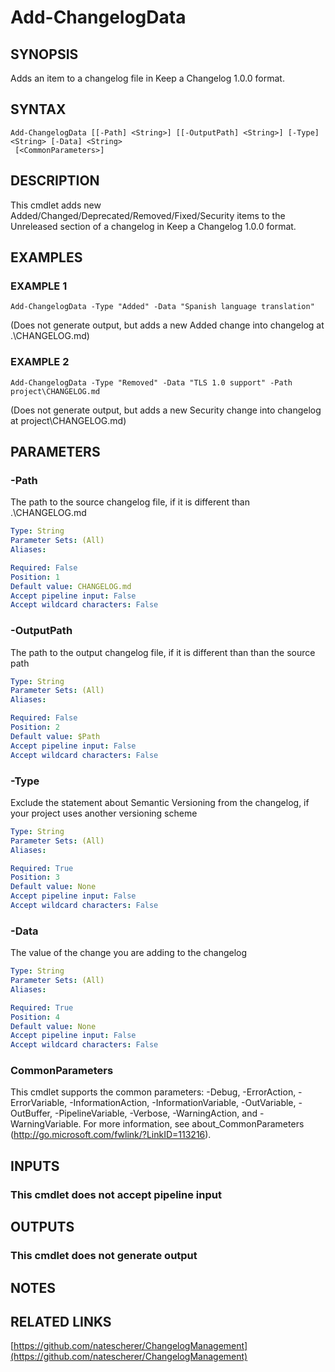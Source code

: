 # Add-ChangelogData

## SYNOPSIS
Adds an item to a changelog file in Keep a Changelog 1.0.0 format.

## SYNTAX

```
Add-ChangelogData [[-Path] <String>] [[-OutputPath] <String>] [-Type] <String> [-Data] <String>
 [<CommonParameters>]
```

## DESCRIPTION
This cmdlet adds new Added/Changed/Deprecated/Removed/Fixed/Security items to the Unreleased section of a
changelog in Keep a Changelog 1.0.0 format.

## EXAMPLES

### EXAMPLE 1
```
Add-ChangelogData -Type "Added" -Data "Spanish language translation"
```

(Does not generate output, but adds a new Added change into changelog at  .\CHANGELOG.md)

### EXAMPLE 2
```
Add-ChangelogData -Type "Removed" -Data "TLS 1.0 support" -Path project\CHANGELOG.md
```

(Does not generate output, but adds a new Security change into changelog at project\CHANGELOG.md)

## PARAMETERS

### -Path
The path to the source changelog file, if it is different than .\CHANGELOG.md

```yaml
Type: String
Parameter Sets: (All)
Aliases:

Required: False
Position: 1
Default value: CHANGELOG.md
Accept pipeline input: False
Accept wildcard characters: False
```

### -OutputPath
The path to the output changelog file, if it is different than than the source path

```yaml
Type: String
Parameter Sets: (All)
Aliases:

Required: False
Position: 2
Default value: $Path
Accept pipeline input: False
Accept wildcard characters: False
```

### -Type
Exclude the statement about Semantic Versioning from the changelog, if your project uses another
versioning scheme

```yaml
Type: String
Parameter Sets: (All)
Aliases:

Required: True
Position: 3
Default value: None
Accept pipeline input: False
Accept wildcard characters: False
```

### -Data
The value of the change you are adding to the changelog

```yaml
Type: String
Parameter Sets: (All)
Aliases:

Required: True
Position: 4
Default value: None
Accept pipeline input: False
Accept wildcard characters: False
```

### CommonParameters
This cmdlet supports the common parameters: -Debug, -ErrorAction, -ErrorVariable, -InformationAction, -InformationVariable, -OutVariable, -OutBuffer, -PipelineVariable, -Verbose, -WarningAction, and -WarningVariable.
For more information, see about_CommonParameters (http://go.microsoft.com/fwlink/?LinkID=113216).

## INPUTS

### This cmdlet does not accept pipeline input
## OUTPUTS

### This cmdlet does not generate output
## NOTES

## RELATED LINKS

[https://github.com/natescherer/ChangelogManagement](https://github.com/natescherer/ChangelogManagement)

